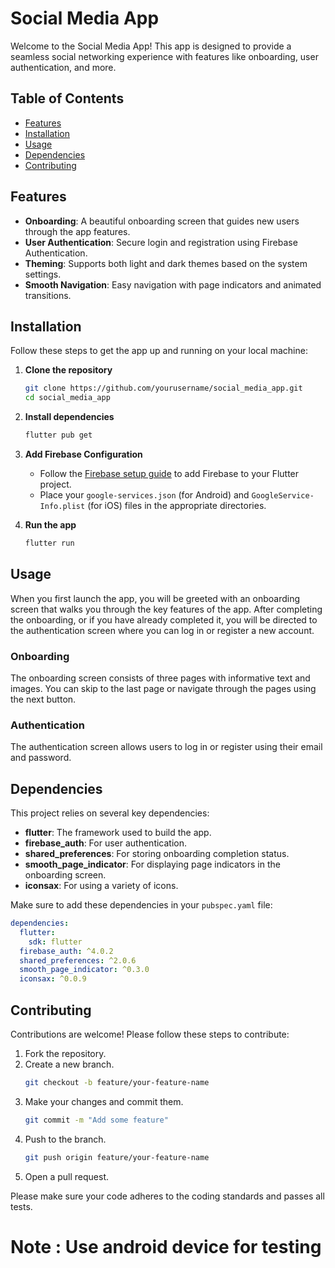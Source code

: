 # Social Media App

Welcome to the Social Media App! This app is designed to provide a seamless social networking experience with features like onboarding, user authentication, and more.

## Table of Contents
- [Features](#features)
- [Installation](#installation)
- [Usage](#usage)
- [Dependencies](#dependencies)
- [Contributing](#contributing)

## Features
- **Onboarding**: A beautiful onboarding screen that guides new users through the app features.
- **User Authentication**: Secure login and registration using Firebase Authentication.
- **Theming**: Supports both light and dark themes based on the system settings.
- **Smooth Navigation**: Easy navigation with page indicators and animated transitions.

## Installation
Follow these steps to get the app up and running on your local machine:

1. **Clone the repository**
    ```sh
    git clone https://github.com/yourusername/social_media_app.git
    cd social_media_app
    ```

2. **Install dependencies**
    ```sh
    flutter pub get
    ```

3. **Add Firebase Configuration**
    - Follow the [Firebase setup guide](https://firebase.google.com/docs/flutter/setup) to add Firebase to your Flutter project.
    - Place your `google-services.json` (for Android) and `GoogleService-Info.plist` (for iOS) files in the appropriate directories.

4. **Run the app**
    ```sh
    flutter run
    ```

## Usage
When you first launch the app, you will be greeted with an onboarding screen that walks you through the key features of the app. After completing the onboarding, or if you have already completed it, you will be directed to the authentication screen where you can log in or register a new account.

### Onboarding
The onboarding screen consists of three pages with informative text and images. You can skip to the last page or navigate through the pages using the next button.

### Authentication
The authentication screen allows users to log in or register using their email and password.

## Dependencies
This project relies on several key dependencies:

- **flutter**: The framework used to build the app.
- **firebase_auth**: For user authentication.
- **shared_preferences**: For storing onboarding completion status.
- **smooth_page_indicator**: For displaying page indicators in the onboarding screen.
- **iconsax**: For using a variety of icons.

Make sure to add these dependencies in your `pubspec.yaml` file:

```yaml
dependencies:
  flutter:
    sdk: flutter
  firebase_auth: ^4.0.2
  shared_preferences: ^2.0.6
  smooth_page_indicator: ^0.3.0
  iconsax: ^0.0.9
```

## Contributing
Contributions are welcome! Please follow these steps to contribute:

1. Fork the repository.
2. Create a new branch.
    ```sh
    git checkout -b feature/your-feature-name
    ```
3. Make your changes and commit them.
    ```sh
    git commit -m "Add some feature"
    ```
4. Push to the branch.
    ```sh
    git push origin feature/your-feature-name
    ```
5. Open a pull request.

Please make sure your code adheres to the coding standards and passes all tests.


# Note : Use android device for testing
